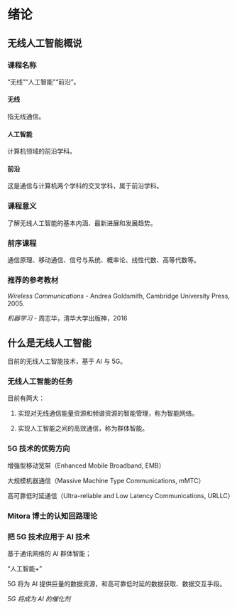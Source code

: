 # 绪论
## 无线人工智能概说
### 课程名称
“无线”“人工智能”“前沿”。

#### 无线
指无线通信。

#### 人工智能
计算机领域的前沿学科。

#### 前沿
这是通信与计算机两个学科的交叉学科，属于前沿学科。

### 课程意义
了解无线人工智能的基本内涵、最新进展和发展趋势。

### 前序课程
通信原理、移动通信、信号与系统、概率论、线性代数、高等代数等。

### 推荐的参考教材
*Wireless Communications* - Andrea Goldsmith, Cambridge University Press, 2005.

*机器学习* - 周志华，清华大学出版神，2016

## 什么是无线人工智能
目前的无线人工智能技术，基于 AI 与 5G。

### 无线人工智能的任务
目前有两大：

1. 实现对无线通信能量资源和频谱资源的智能管理，称为智能网络。

2. 实现人工智能之间的高效通信，称为群体智能。

### 5G 技术的优势方向
增强型移动宽带（Enhanced Mobile Broadband, EMB）

大规模机器通信（Massive Machine Type Communications, mMTC）

高可靠低时延通信（Ultra-reliable and Low Latency Communications, URLLC）
### Mitora 博士的认知回路理论

### 把 5G 技术应用于 AI 技术
基于通讯网络的 AI 群体智能；

“人工智能+”

5G 将为 AI 提供巨量的数据资源，和高可靠低时延的数据获取、数据交互手段。

*5G 将成为 AI 的催化剂*


